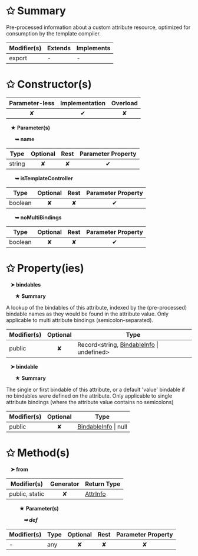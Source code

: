 # &#10025; Summary

Pre-processed information about a custom attribute resource, optimized
for consumption by the template compiler.

| Modifier(s)                            | Extends                      | Implements                                    |
|----------------------------------------|------------------------------|-----------------------------------------------|
| export | - | - |

# &#10025; Constructor(s)

| Parameter-less                         | Implementation                          | Overload                          |
|:--------------------------------------:|:---------------------------------------:|:---------------------------------:|
| ✘ | ✔ | ✘ |

&nbsp;&nbsp; **&#9733; Parameter(s)**

&nbsp;&nbsp;&nbsp;&nbsp;&nbsp; **&#10149; name**

| Type                        | Optional                           | Rest                          | Parameter Property                          |
|-----------------------------|:----------------------------------:|:-----------------------------:|:-------------------------------------------:|
| string | ✘  | ✘ | ✔ |

&nbsp;&nbsp;&nbsp;&nbsp;&nbsp; **&#10149; isTemplateController**

| Type                        | Optional                           | Rest                          | Parameter Property                          |
|-----------------------------|:----------------------------------:|:-----------------------------:|:-------------------------------------------:|
| boolean | ✘  | ✘ | ✔ |

&nbsp;&nbsp;&nbsp;&nbsp;&nbsp; **&#10149; noMultiBindings**

| Type                        | Optional                           | Rest                          | Parameter Property                          |
|-----------------------------|:----------------------------------:|:-----------------------------:|:-------------------------------------------:|
| boolean | ✘  | ✘ | ✔ |

# &#10025; Property(ies)

&nbsp;&nbsp; **&#10148; bindables**

&nbsp;&nbsp;&nbsp;&nbsp;&nbsp; **&#9733; Summary**

A lookup of the bindables of this attribute, indexed by the (pre-processed)
bindable names as they would be found in the attribute value.
Only applicable to multi attribute bindings (semicolon-separated).

| Modifier(s)                               | Optional                           | Type                         |
|-------------------------------------------|:----------------------------------:|------------------------------|
| public | ✘ | Record&lt;string, [BindableInfo](/jit/class/resource-model/bindableinfo.md) &#124; undefined&gt; |

&nbsp;&nbsp; **&#10148; bindable**

&nbsp;&nbsp;&nbsp;&nbsp;&nbsp; **&#9733; Summary**

The single or first bindable of this attribute, or a default 'value'
bindable if no bindables were defined on the attribute.
Only applicable to single attribute bindings (where the attribute value
contains no semicolons)

| Modifier(s)                               | Optional                           | Type                         |
|-------------------------------------------|:----------------------------------:|------------------------------|
| public | ✘ | [BindableInfo](/jit/class/resource-model/bindableinfo.md) &#124; null |

# &#10025; Method(s)

&nbsp;&nbsp; **&#10148; from**

| Modifier(s)                              | Generator                          | Return Type                       |
|------------------------------------------|:----------------------------------:|-----------------------------------|
| public, static | ✘ | [AttrInfo](/jit/class/resource-model/attrinfo.md) |

&nbsp;&nbsp;&nbsp;&nbsp;&nbsp;&nbsp;&nbsp;&nbsp; **&#9733; Parameter(s)**

&nbsp;&nbsp;&nbsp;&nbsp;&nbsp;&nbsp;&nbsp;&nbsp;&nbsp;&nbsp;&nbsp; _**&#10149; def**_

| Modifier(s)                              | Type                        | Optional                           | Rest                          | Parameter Property                          |
|------------------------------------------|-----------------------------|:----------------------------------:|:-----------------------------:|:-------------------------------------------:|
| - | any | ✘  | ✘ | ✘ |